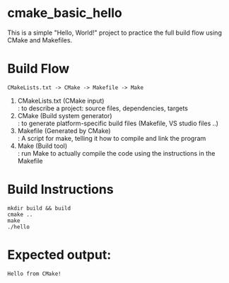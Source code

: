 # cmake_basic_hello

This is a simple "Hello, World!" project to practice the full build flow using CMake and Makefiles.

# Build Flow
```
CMakeLists.txt -> CMake -> Makefile -> Make
```
1. CMakeLists.txt (CMake input)<br>
  : to describe a project: source files, dependencies, targets<br>
2. CMake (Build system generator)<br>
   : to generate platform-specific build files (Makefile, VS studio files ..)<br>
3. Makefile (Generated by CMake)<br>
   : A script for make, telling it how to compile and link the program<br>
4. Make (Build tool)<br>
   : run Make to actually compile the code using the instructions in the Makefile

# Build Instructions
```
mkdir build && build
cmake ..
make
./hello
```

# Expected output:
```
Hello from CMake!
```
